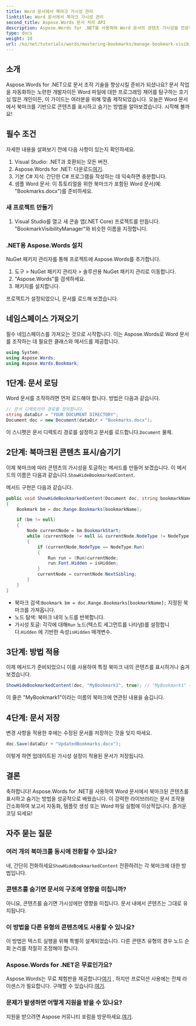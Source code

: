 ```yaml
---
title: Word 문서에서 북마크 가시성 관리
linktitle: Word 문서에서 북마크 가시성 관리
second_title: Aspose.Words 문서 처리 API
description: Aspose.Words for .NET을 사용하여 Word 문서의 콘텐츠 가시성을 전문적으로 제어하는 방법을 알아보세요. 이 단계별 가이드.
type: docs
weight: 10
url: /ko/net/tutorials/words/mastering-bookmarks/manage-bookmark-visibility-word-document/
---
```

## 소개

Aspose.Words for .NET으로 문서 조작 기술을 향상시킬 준비가 되셨나요? 문서 작업을 자동화하는 노련한 개발자이든 Word 파일에 대한 프로그래밍 제어를 탐구하는 호기심 많은 개인이든, 이 가이드는 여러분을 위해 맞춤 제작되었습니다. 오늘은 Word 문서에서 북마크를 기반으로 콘텐츠를 표시하고 숨기는 방법을 알아보겠습니다. 시작해 볼까요!

## 필수 조건

자세한 내용을 살펴보기 전에 다음 사항이 있는지 확인하세요.

1. Visual Studio: .NET과 호환되는 모든 버전.
2.  Aspose.Words for .NET: 다운로드[여기](https://releases.aspose.com/words/net/).
3. 기본 C# 지식: 간단한 C# 프로그램을 작성하는 데 익숙하면 충분합니다.
4. 샘플 Word 문서: 이 튜토리얼을 위한 북마크가 포함된 Word 문서(예: "Bookmarks.docx")를 준비하세요.

### 새 프로젝트 만들기

1. Visual Studio를 열고 새 콘솔 앱(.NET Core) 프로젝트를 만듭니다. "BookmarkVisibilityManager"와 비슷한 이름을 지정합니다.

### .NET용 Aspose.Words 설치

NuGet 패키지 관리자를 통해 프로젝트에 Aspose.Words를 추가합니다.

1. 도구 > NuGet 패키지 관리자 > 솔루션용 NuGet 패키지 관리로 이동합니다.
2. "Aspose.Words"를 검색하세요.
3. 패키지를 설치합니다.

프로젝트가 설정되었으니, 문서를 로드해 보겠습니다.

## 네임스페이스 가져오기

필수 네임스페이스를 가져오는 것으로 시작합니다. 이는 Aspose.Words로 Word 문서를 조작하는 데 필요한 클래스와 메서드를 제공합니다.

```csharp
using System;
using Aspose.Words;
using Aspose.Words.Bookmark;
```

## 1단계: 문서 로딩

Word 문서를 조작하려면 먼저 로드해야 합니다. 방법은 다음과 같습니다.

```csharp
// 문서 디렉토리의 경로를 정의합니다.
string dataDir = "YOUR DOCUMENT DIRECTORY";
Document doc = new Document(dataDir + "Bookmarks.docx");
```

 이 스니펫은 문서 디렉토리 경로를 설정하고 문서를 로드합니다.`Document` 물체.

## 2단계: 북마크된 콘텐츠 표시/숨기기

 이제 북마크에 따라 콘텐츠의 가시성을 토글하는 메서드를 만들어 보겠습니다. 이 메서드의 이름은 다음과 같습니다.`ShowHideBookmarkedContent`.

메서드 구현은 다음과 같습니다.

```csharp
public void ShowHideBookmarkedContent(Document doc, string bookmarkName, bool isHidden)
{
    Bookmark bm = doc.Range.Bookmarks[bookmarkName];

    if (bm != null)
    {
        Node currentNode = bm.BookmarkStart;
        while (currentNode != null && currentNode.NodeType != NodeType.BookmarkEnd)
        {
            if (currentNode.NodeType == NodeType.Run)
            {
                Run run = (Run)currentNode;
                run.Font.Hidden = isHidden;
            }
            currentNode = currentNode.NextSibling;
        }
    }
}
```

-  북마크 검색:`Bookmark bm = doc.Range.Bookmarks[bookmarkName];` 지정된 북마크를 가져옵니다.
- 노드 탐색: 북마크 내의 노드를 반복합니다.
-  가시성 토글: 각각에 대해`Run` 노드(텍스트 세그먼트를 나타냄)를 설정합니다.`Hidden` 에 기반한 속성`isHidden` 매개변수.

## 3단계: 방법 적용

이제 메서드가 준비되었으니 이를 사용하여 특정 북마크 내의 콘텐츠를 표시하거나 숨겨 보겠습니다.

```csharp
ShowHideBookmarkedContent(doc, "MyBookmark1", true); // "MyBookmark1" 내의 콘텐츠를 숨깁니다.
```

이 줄은 "MyBookmark1"이라는 이름의 북마크에 연관된 내용을 숨깁니다.

## 4단계: 문서 저장

변경 사항을 적용한 후에는 수정된 문서를 저장하는 것을 잊지 마세요.

```csharp
doc.Save(dataDir + "UpdatedBookmarks.docx");
```

이렇게 하면 업데이트된 가시성 설정이 적용된 문서가 저장됩니다.

## 결론

축하합니다! Aspose.Words for .NET을 사용하여 Word 문서에서 북마크된 콘텐츠를 표시하고 숨기는 방법을 성공적으로 배웠습니다. 이 강력한 라이브러리는 문서 조작을 간소화하여 보고서 자동화, 템플릿 생성 또는 Word 파일 실험에 이상적입니다. 즐거운 코딩 되세요!

## 자주 묻는 질문

### 여러 개의 북마크를 동시에 전환할 수 있나요?
 네, 간단히 전화하세요`ShowHideBookmarkedContent` 전환하려는 각 북마크에 대한 방법입니다.

### 콘텐츠를 숨기면 문서의 구조에 영향을 미칩니까?
아니요, 콘텐츠를 숨기면 가시성에만 영향을 미칩니다. 문서 내에서 콘텐츠는 그대로 유지됩니다.

### 이 방법을 다른 유형의 콘텐츠에도 사용할 수 있나요?
이 방법은 텍스트 실행을 위해 특별히 설계되었습니다. 다른 콘텐츠 유형의 경우 노드 순회 논리를 적절히 조정해야 합니다.

### Aspose.Words for .NET은 무료인가요?
 Aspose.Words는 무료 체험판을 제공합니다[여기](https://releases.aspose.com/) , 하지만 프로덕션 사용에는 전체 라이센스가 필요합니다. 구매할 수 있습니다.[여기](https://purchase.aspose.com/buy).

### 문제가 발생하면 어떻게 지원을 받을 수 있나요?
 지원을 받으려면 Aspose 커뮤니티 포럼을 방문하세요.[여기](https://forum.aspose.com/c/words/8).